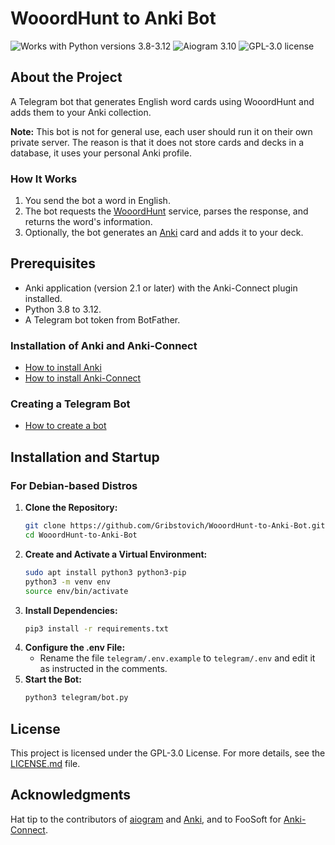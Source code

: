 # WooordHunt to Anki Bot
![Works with Python versions 3.8-3.12](https://img.shields.io/badge/Python-%203.8%20%7C%203.9%20%7C%203.10%20%7C%203.11%20%7C%203.12%20-0B61A4)
![Aiogram 3.10](https://img.shields.io/badge/Aiogram-3.10-FFAA00)
![GPL-3.0 license](https://img.shields.io/github/license/Gribstovich/WooordHunt-to-Anki-Bot?color=FF7400)

## About the Project
A Telegram bot that generates English word cards using WooordHunt and adds them to your Anki collection.

**Note:** This bot is not for general use, each user should run it on their own private server. The reason is that it does not store cards and decks in a database, it uses your personal Anki profile.

### How It Works
1. You send the bot a word in English.
2. The bot requests the [WooordHunt](https://wooordhunt.ru) service, parses the response, and returns the word's information.
3. Optionally, the bot generates an [Anki](https://ankiweb.net/about) card and adds it to your deck.

## Prerequisites
- Anki application (version 2.1 or later) with the Anki-Connect plugin installed.
- Python 3.8 to 3.12.
- A Telegram bot token from BotFather.

### Installation of Anki and Anki-Connect
- [How to install Anki](https://docs.ankiweb.net/getting-started.html#installing--upgrading)
- [How to install Anki-Connect](https://foosoft.net/projects/anki-connect)

### Creating a Telegram Bot
- [How to create a bot](https://core.telegram.org/bots/features#creating-a-new-bot)

## Installation and Startup
### For Debian-based Distros
1. **Clone the Repository:**
    ```bash
    git clone https://github.com/Gribstovich/WooordHunt-to-Anki-Bot.git
    cd WooordHunt-to-Anki-Bot
    ```
2. **Create and Activate a Virtual Environment:**
    ```bash
    sudo apt install python3 python3-pip
    python3 -m venv env
    source env/bin/activate
    ```
3. **Install Dependencies:**
    ```bash
    pip3 install -r requirements.txt
    ```
4. **Configure the .env File:**
    - Rename the file `telegram/.env.example` to `telegram/.env` and edit it as instructed in the comments.
5. **Start the Bot:**
    ```bash
    python3 telegram/bot.py
    ```

## License
This project is licensed under the GPL-3.0 License. For more details, see the [LICENSE.md](LICENSE.md) file.

## Acknowledgments
Hat tip to the contributors of [aiogram](https://github.com/aiogram/aiogram) and [Anki](https://github.com/ankitects/anki), and to FooSoft for [Anki-Connect](https://github.com/FooSoft/anki-connect).
